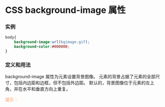 # CSS background-image 属性

### 实例
```css
body{
    background-image:url(bgimage.gif);
    background-color:#000000;
}
```

### 定义和用法
background-image 属性为元素设置背景图像。
元素的背景占据了元素的全部尺寸，包括内边距和边框，但不包括外边距。
默认的，背景图像位于元素的左上角，并在水平和垂直方向上重复。

<font color="#ff9955">提示：</font>